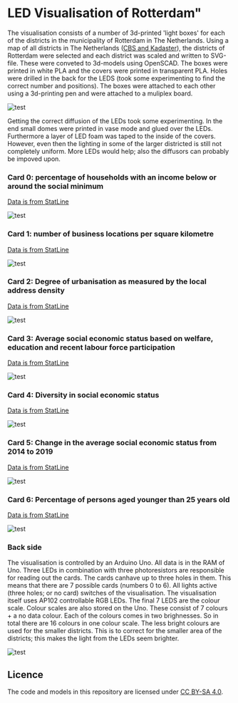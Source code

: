 # LED Visualisation of Rotterdam"


The visualisation consists of a number of 3d-printed 'light boxes' for each of the districts in the municipality of Rotterdam in The Netherlands. Using a map of all districts in The Netherlands ([CBS and Kadaster](https://www.cbs.nl/nl-nl/dossier/nederland-regionaal/geografische-data/wijk-en-buurtkaart-2020)), the districts of Rotterdam were selected and each district was scaled and written to SVG-file. These were conveted to 3d-models using OpenSCAD. The boxes were printed in white PLA and the covers were printed in transparent PLA. Holes were drilled in the back for the LEDS (took some experimenting to find the correct number and positions). The boxes were attached to each other using a 3d-printing pen and were attached to a muliplex board. 


![test](images/uit_small.jpg)

Getting the correct diffusion of the LEDs took some experimenting. In the end small domes were printed in vase mode and glued over the LEDs. Furthermore a layer of LED foam was taped to the inside of the covers. However, even then the lighting in some of the larger districted is still not completely uniform. More LEDs would help; also the diffusors can probably be impoved upon. 




### Card 0: percentage of households with an income below or around the social minimum

[Data is from StatLine](https://opendata.cbs.nl/statline/#/CBS/nl/dataset/84799NED/table?dl=77FE6)

![test](images/kaart0_small.jpg)




### Card 1: number of business locations per square kilometre

[Data is from StatLine](https://opendata.cbs.nl/statline/#/CBS/nl/dataset/84799NED/table?dl=77FE7)

![test](images/kaart1_small.jpg)




### Card 2: Degree of urbanisation as measured by the local address density

[Data is from StatLine](https://opendata.cbs.nl/statline/#/CBS/nl/dataset/84799NED/table?dl=77FE4)

![test](images/kaart2_small.jpg)





### Card 3: Average social economic status based on welfare, education and recent labour force participation

[Data is from StatLine](https://opendata.cbs.nl/statline/#/CBS/nl/dataset/85163NED/table?dl=77FD9)

![test](images/kaart3_small.jpg)




### Card 4: Diversity in social economic status

[Data is from StatLine](https://opendata.cbs.nl/statline/#/CBS/nl/dataset/85163NED/table?dl=77FD9)

![test](images/kaart4_small.jpg)



### Card 5: Change in the average social economic status from 2014 to 2019

[Data is from StatLine](https://opendata.cbs.nl/statline/#/CBS/nl/dataset/85163NED/table?dl=77FD9)

![test](images/kaart5_small.jpg)



### Card 6: Percentage of persons aged younger than 25 years old

[Data is from StatLine](https://opendata.cbs.nl/statline/#/CBS/nl/dataset/84799NED/table?dl=77FE8)

![test](images/kaart6_small.jpg)



### Back side

The visualisation is controlled by an Arduino Uno. All data is in the RAM of Uno. Three LEDs in combination with three photoresistors are responsible for reading out the cards. The cards canhave up to three holes in them. This means that there are 7 possible cards (numbers 0 to 6). All lights active (three holes; or no card) switches of the visualisation. The visualisation itself uses AP102 controllable RGB LEDs. The final 7 LEDS are the colour scale. Colour scales are also stored on the Uno. These consist of 7 colours + a no data colour. Each of the colours comes in two brighnesses. So in total there are 16 colours in one colour scale. The less bright colours are used for the smaller districts. This is to correct for the smaller area of the districts; this makes the light from the LEDs seem brighter. 

![test](images/achterkant_small.jpg)



## Licence

The code and models in this repository are licensed under [CC BY-SA 4.0](https://creativecommons.org/licenses/by-sa/4.0/).


